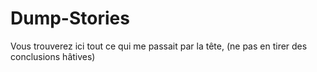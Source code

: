 # Dump-Stories
Vous trouverez ici tout ce qui me passait par la tête, (ne pas en tirer des conclusions hâtives)
